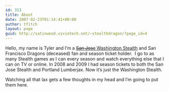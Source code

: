 ```yaml
---
id: 313
title: About
date: 2007-02-23T01:14:41+00:00
author: tfitch
layout: page
guid: http://satinwood.viviotech.net/~stealthdragon/?page_id=4
---
```

Hello, my name is Tyler and I&#8217;m a <a href="http://www.stealthlax.com" target="_blank" rel="noopener noreferrer"><del datetime="2009-12-01T06:20:34+00:00">San Jose</del> Washington Stealth</a> and San Francisco Dragons (deceased) fan and season ticket holder.  I go to as many Stealth games as I can every season and watch everything else that I can on TV or online. In 2008 and 2009 I had season tickets to both the San Jose Stealth and Portland Lumberjax. Now it&#8217;s just the Washington Stealth.

Watching all that lax gets a few thoughts in my head and I&#8217;m going to put them here.